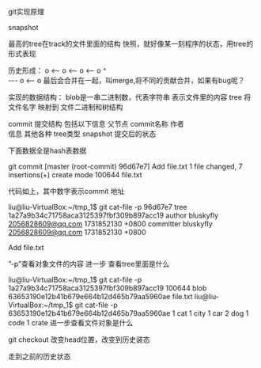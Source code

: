 git实现原理

snapshot

最高的tree在track的文件里面的结构
快照，就好像某一刻程序的状态，用tree的形式表现

历史形成：
o <-- o <-- o <-- o
            ^
             \
              --- o <-- o
              最后会合并在一起，叫merge,将不同的贡献合并，如果有bug呢？

实现的数据结构：
blob是一串二进制数，代表字符串     表示文件里的内容
tree 将文件名字 映射到 文件二进制和树结构

commit   提交结构
包括以下信息
父节点 commit名称
作者  
信息 其他各种
tree类型 snapshot     提交后的状态

下面数据全是hash表数据

git commit
[master (root-commit) 96d67e7] Add file.txt
 1 file changed, 7 insertions(+)
 create mode 100644 file.txt

代码如上，其中数字表示commit 地址
 
liu@liu-VirtualBox:~/tmp_1$ git cat-file -p 96d67e7
tree 1a27a9b34c71758aca3125397fbf309b897acc19
author bluskyfly <2056828609@qq.com> 1731852130 +0800
committer bluskyfly <2056828609@qq.com> 1731852130 +0800

Add file.txt

”-p”查看对象文件的内容
进一步 查看tree里面是什么

liu@liu-VirtualBox:~/tmp_1$ git cat-file -p 1a27a9b34c71758aca3125397fbf309b897acc19
100644 blob 63653190e12b41b679e664b12d465b79aa5960ae	file.txt
liu@liu-VirtualBox:~/tmp_1$ git cat-file -p 63653190e12b41b679e664b12d465b79aa5960ae
1 cat
1 city
1 car
2 dog
1 code
1 crate
进一步查看文件对象是什么

git checkout   改变head位置，改变到历史装态

走到之前的历史状态
